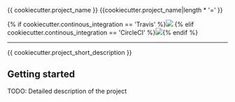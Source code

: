 {{ cookiecutter.project_name }}
{{cookiecutter.project_name|length * '=' }}

{% if cookiecutter.continous_integration == 'Travis' %}[![](https://travis-ci.org/javiersanp/snek-template.png)](https://travis-ci.org/javiersanp/snek-template) {% elif cookiecutter.continous_integration == 'CircleCI' %}[![](https://circleci.com/gh/javiersanp/snek-template.png?style=shield)](https://travis-ci.org/javiersanp/snek-template){% endif %}

***

{{ cookiecutter.project_short_description }}

Getting started
---------------

TODO: Detailed description of the project

